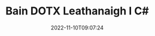 ---
############################# Static ############################
layout: "auto-gen-merger"
date: 2022-11-10T09:07:24
draft: false
otherformats: epub html mht mhtml odp ods odt one otp ott pdf pps ppsx ppt pptx rtf

############################# Head ############################
head_title: "Bain DOTX Leathanaigh as C#"
head_description: "Bain go tapa leathanaigh as comhad DOTX in C#. Sábháil an doiciméad nua ina bhfuil na leathanaigh roghnaithe ag baint úsáide as an API cumaisc doiciméid."

############################# Header ############################
title: "Bain DOTX Leathanaigh I C#"
description: "Sliocht DOTX Leathanaigh le cúpla líne de chód .NET."
bg_image: "https://cms.admin.containerize.com/templates/aspose/App_Themes/V3/images/bg/header1.png"
bg_overlay: false
button:
    enable: true
    icon: "fas fa-arrow-down"
    label: "Íoslódáil Triail Saor in Aisce"
    link: "https://downloads.groupdocs.com/merger/net"

############################# SubMenu ############################
submenu:
    enable: true

    left:
        img_alt: "GroupDocs.Merger for .NET"
        image: "https://cms.admin.containerize.com/templates/groupdocs/images/product-logos/90x90-noborder/groupdocs-merger-net.png"
        product: "GroupDocs.Merger"
        platform: ".NET"

    middle:
        button:

            # button loop
            - link: "https://apireference.groupdocs.com/merger/net"
              text: "Tagairt API"

            # button loop
            - link: "https://github.com/groupdocs-merger"
              text: "Samplaí de Chóid"

            # button loop
            - link: "https://products.groupdocs.app/merger/family"
              text: "Taispeántas beo"

            # button loop
            - link: "https://purchase.groupdocs.com/pricing/merger/net"
              text: "Praghsáil"

    right:
        link_download: "https://downloads.groupdocs.com/merger"
        link_learn: "https://docs.groupdocs.com/merger/net"
        link_buy: "https://purchase.groupdocs.com"

############################# About ############################
about:
    enable: true
    title: "Maidir le GroupDocs.Merger for .NET API"
    content: |
        Tairgeann [GroupDocs.Merger for .NET](/ga/merger/net/) réiteach simplí chun raon leathan formáidí doiciméad a chumasc agus a roinnt go sábháilte lena n-áirítear PDF, Microsoft Office (Word, Excel, PowerPoint , OneNote), OpenDocument, HTML, íomhánna agus go leor eile laistigh d’fheidhmchláir .NET. Trí ach cúpla líne den chód a chur leis, déan roinnt oibríochtaí doiciméad ar nós bogadh, bain, rothlú, babhtáil, eastóscadh nó athraigh treoshuíomh na leathanach laistigh de na doiciméid. Tacaíonn an API a chumasc doiciméid freisin le leathanaigh doiciméad a réamhamharc mar íomhá chun struchtúr, formáidiú agus ábhar an doiciméid a anailísiú.
        
        Is rogha cheart é GroupDocs.Merger API le haghaidh réitigh chorparáideacha a dteastaíonn gnéithe asbhainte leathanaigh comhad uathu. Tugtar tacaíocht mhaith do na APIanna seo ar gach mórchóras agus ardán oibriúcháin lena n-áirítear .NET Framework, .NET Standard, .NET Core, Mono.

############################# Steps ############################
steps:
    enable: true
    title_left: "Bain DOTX Leathanaigh Chomhad as .NET"
    content_left: |
        Déanann [GroupDocs.Merger for .NET](/ga/merger/net/) é éasca d'fhorbróirí C# na leathanaigh atá ag teastáil a bhaint as comhad DOTX agus é a shábháil mar comhad nua ina bhfuil na leathanaigh roghnaithe trí roinnt céimeanna éasca a chur i bhfeidhm.
        
        * Cuir tús le **ExtractOptions** le huimhreacha na leathanach ba chóir a bheith sa doiciméad dá bharr.
        * Cruthaigh sampla nua **Merger** agus pas a fháil ar chonair an doiciméid foinse mar pharaiméadar cruthaitheoir.
        * Glaoigh ar **ExtractPages** agus pas **ExtractOptions** réad.
        * Glaoigh ar **Save** agus sonraigh conair an chomhaid chun an doiciméad iarmhartach a shábháil.

    title_right: "Riachtanais Chórais"
    content_right: |
        GroupDocs.Merger for .NET Tacaítear le API ar gach mór-ardán agus córas oibriúcháin. Sula ndéanann tú an cód thíos, déan cinnte go bhfuil na réamhriachtanais seo a leanas suiteáilte ar do chóras.

        * Córais Oibriúcháin: Microsoft Windows, Linux, MacOS
        * Timpeallachtaí Forbartha: Visual Studio, Xamarin, MonoDevelop
        * Creataí: .NET Framework, .NET Standard, .NET Core, Mono
        * Íoslódáil an leagan is déanaí de GroupDocs.Merger for .NET ó [NuGet](https://www.nuget.org/packages/groupdocs.merger)
         
    code: |
     {{% merger/additional-styles %}}
     {{< merger/code-merger title="Conas leathanaigh comhaid DOTX a bhaint as trí úsáid a bhaint as cód samplach C#">}}

        ```csharp    
        // Bain leathanaigh comhad DOTX ag úsáid GroupDocs.Merger API
        // Tosaigh rang ExtractOptions le huimhreacha roghnaithe na leathanach
        ExtractOptions extractOptions = new ExtractOptions(new int[] { 2, 5 });

        // Cuir Cumasc leis an doiciméad ionchuir DOTX
        using (Merger merger = new Merger("input.dotx"))
          {
            // Glaoigh ar an modh ExtractPages agus pas ExtractOptions agóid dó
            merger.ExtractPages(extractOptions);
    
            // Call Sábháil modh a shábháil ar an doiciméad aschuir le leathanaigh bhaintear
            merger.Save("output.dotx");
          }
        ```
     {{< /merger/code-merger >}}

############################# Demos ############################
demos:
    enable: true
    title: "Taispeántais Bheo - Sliocht DOTX Leathanaigh Ar Líne"
    content: |
       Bain DOTX leathanaigh comhaid faoi láthair trí chuairt a thabhairt ar [GroupDocs.Merger Live Demos](https://products.groupdocs.app/splitter/extract-pages/dotx) láithreán gréasáin.
       Tá na buntáistí seo a leanas ag an taispeántas beo.
        
############################# About Formats ############################
about_formats:
    enable: true

############################# More Formats ############################
more_formats:
    enable: true
    title: "Sliocht Leathanaigh As Formáidí Doiciméad Eile"
    content: |
        .NET API cumasc & scoilte doiciméad le haghaidh formáidí comhaid agus íomhánna. Sliocht roinnt de na formáidí comhaid coitianta mar a luaitear thíos.

############################# Back to top ###############################
back_to_top:
    enable: true
---